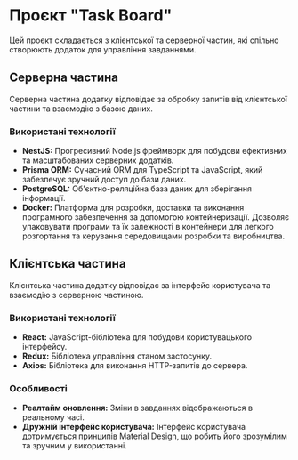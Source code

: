 # Проєкт "Task Board"

Цей проєкт складається з клієнтської та серверної частин, які спільно створюють додаток для управління завданнями.

## Серверна частина

Серверна частина додатку відповідає за обробку запитів від клієнтської частини та взаємодію з базою даних.

### Використані технології

- **NestJS:** Прогресивний Node.js фреймворк для побудови ефективних та масштабованих серверних додатків.
- **Prisma ORM:** Сучасний ORM для TypeScript та JavaScript, який забезпечує зручний доступ до бази даних.
- **PostgreSQL:** Об'єктно-реляційна база даних для зберігання інформації.
- **Docker:** Платформа для розробки, доставки та виконання програмного забезпечення за допомогою контейнеризації. Дозволяє упаковувати програми та їх залежності в контейнери для легкого розгортання та керування середовищами розробки та виробництва.

## Клієнтська частина

Клієнтська частина додатку відповідає за інтерфейс користувача та взаємодію з серверною частиною.

### Використані технології

- **React:** JavaScript-бібліотека для побудови користувацького інтерфейсу.
- **Redux:** Бібліотека управління станом застосунку.
- **Axios:** Бібліотека для виконання HTTP-запитів до сервера.

### Особливості

- **Реалтайм оновлення:** Зміни в завданнях відображаються в реальному часі.
- **Дружній інтерфейс користувача:** Інтерфейс користувача дотримується принципів Material Design, що робить його зрозумілим та зручним у використанні.
